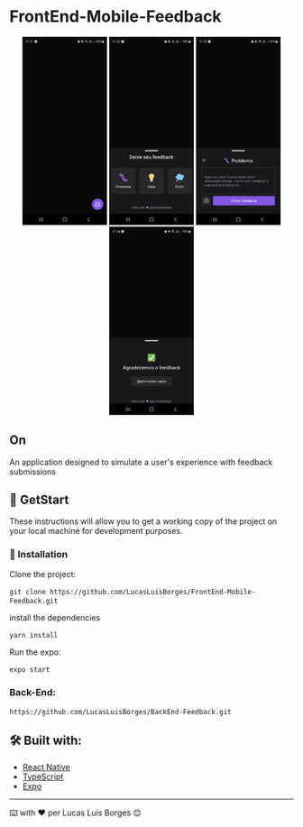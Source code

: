 # FrontEnd-Mobile-Feedback

<p align="center">
  <img src="https://github.com/LucasLuisBorges/FrontEnd-Mobile-Feedback/blob/master/assets/readme/1.jpeg" width="150">
  <img src="https://github.com/LucasLuisBorges/FrontEnd-Mobile-Feedback/blob/master/assets/readme/2.jpeg" width="150">
  <img src="https://github.com/LucasLuisBorges/FrontEnd-Mobile-Feedback/blob/master/assets/readme/3.jpeg" width="150">
  <img src="https://github.com/LucasLuisBorges/FrontEnd-Mobile-Feedback/blob/master/assets/readme/4.jpeg" width="150">
</p>

## On
An application designed to simulate a user's experience with feedback submissions

## 🚀 GetStart

These instructions will allow you to get a working copy of the project on your local machine for development purposes.

### 🔧 Installation

Clone the project:

```
git clone https://github.com/LucasLuisBorges/FrontEnd-Mobile-Feedback.git
```

install the dependencies

```
yarn install
```

Run the expo:

```
expo start
```

### Back-End:
```
https://github.com/LucasLuisBorges/BackEnd-Feedback.git
```

## 🛠️ Built with:

* [React Native](https://reactnative.dev/) 
* [TypeScript](https://www.typescriptlang.org/) 
* [Expo](https://docs.expo.dev/classic/building-standalone-apps/) 

---
⌨️ with ❤️ per Lucas Luis Borges 😊
